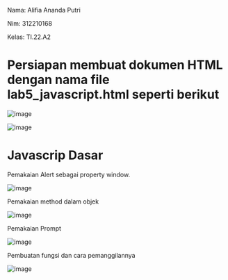 Nama: Alifia Ananda Putri

Nim: 312210168

Kelas: TI.22.A2

# Persiapan membuat dokumen HTML dengan nama file lab5_javascript.html seperti berikut

![image](https://github.com/Alifiananda06/lab5_javascript/assets/115884834/2e51aefb-e3fe-4333-b43c-b05406bf031e)


![image](https://github.com/Alifiananda06/lab5_javascript/assets/115884834/99ddf26b-dc19-4a25-9abb-2d5aeda97f30)


# Javascrip Dasar

Pemakaian Alert sebagai property window.

![image](https://github.com/Alifiananda06/lab5_javascript/assets/115884834/aa7b24eb-f32f-4ac7-94a2-6083982fa3bc)


Pemakaian method dalam objek

![image](https://github.com/Alifiananda06/lab5_javascript/assets/115884834/37f9b461-db99-4598-a594-8803a8f46f24)


Pemakaian Prompt

![image](https://github.com/Alifiananda06/lab5_javascript/assets/115884834/cab89414-b05c-4977-b309-c17c3532bdc7)


Pembuatan fungsi dan cara pemanggilannya

![image](https://github.com/Alifiananda06/lab5_javascript/assets/115884834/26a63cd2-3a0b-4217-b44f-5a61474ad3b7)
